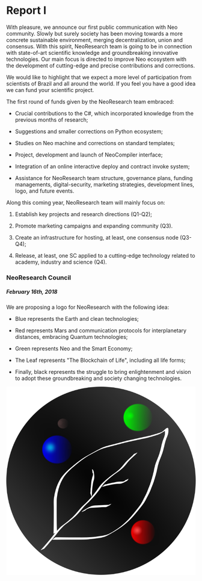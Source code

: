 # Report I

With pleasure, we announce our first public communication with Neo community.
Slowly but surely society has been moving towards a more concrete sustainable environment, merging decentralization, union and consensus.
With this spirit, NeoResearch team is going to be in connection with state-of-art scientific knowledge and groundbreaking innovative technologies.
Our main focus is directed to improve Neo ecosystem with the development of cutting-edge and precise contributions and corrections.

We would like to highlight that we expect a more level of participation from scientists of Brazil and all around the world.
If you feel you have a good idea we can fund your scientific project.

The first round of funds given by the NeoResearch team embraced:

* Crucial contributions to the C#, which incorporated knowledge from the previous months of research;

* Suggestions and smaller corrections on Python ecosystem;

* Studies on Neo machine and corrections on standard templates;

* Project, development and launch of NeoCompiler interface;

* Integration of an online interactive deploy and contract invoke system;

* Assistance for NeoResearch team structure, governance plans, funding managements, digital-security, marketing strategies, development lines, logo, and future events.

Along this coming year, NeoResearch team will mainly focus on:

1. Establish key projects and research directions (Q1-Q2);

1. Promote marketing campaigns and expanding community (Q3).

1. Create an infrastructure for hosting, at least, one consensus node (Q3-Q4);

1. Release, at least, one SC applied to a cutting-edge technology related to academy, industry and science (Q4).

### NeoResearch Council

##### February 16th, 2018

We are proposing a logo for NeoResearch with the following idea:

* Blue represents the Earth and clean technologies;

* Red represents Mars and communication protocols for interplanetary distances, embracing Quantum technologies;

* Green represents Neo and the Smart Economy;

* The Leaf represents "The Blockchain of Life", including all life forms;

* Finally, black represents the struggle to bring enlightenment and vision to adopt these groundbreaking and society changing technologies.

![NeoResearch logo](./NeoResearch-Logo.png)
